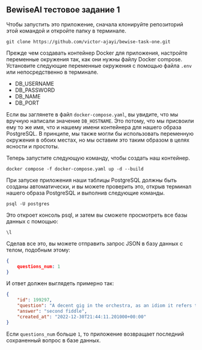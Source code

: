﻿## BewiseAI тестовое задание 1

Чтобы запустить это приложение, сначала клонируйте репозиторий этой командой и откройте папку в терминале.

```
git clone https://github.com/victor-ajayi/bewise-task-one.git
```

Прежде чем создавать контейнер Docker для приложения, настройте переменные окружения так, как они нужны файлу Docker compose. Установите следующие переменные окружения с помощью файла `.env` или непосредственно в терминале.

- DB_USERNAME
- DB_PASSWORD
- DB_NAME
- DB_PORT

Если вы заглянете в файл `docker-compose.yaml`, вы увидите, что мы вручную написали значение `DB_HOSTNAME`. Это потому, что мы присвоили ему то же имя, что и нашему имени контейнера для нашего образа PostgreSQL. В принципе, мы также могли бы использовать переменную окружения в обоих местах, но мы оставим это таким образом в целях ясности и простоты.

Теперь запустите следующую команду, чтобы создать наш контейнер.

```
docker compose -f docker-compose.yaml up -d --build
```

При запуске приложения наши таблицы PostgreSQL должны быть созданы автоматически, и вы можете проверить это, открыв терминал нашего образа PostgreSQL и выполнив следующие команды.

```
psql -U postgres
```

Это откроет консоль psql, и затем вы сможете просмотреть все базы данных с помощью:

```
\l
```

Сделав все это, вы можете отправить запрос JSON в базу данных с телом, подобным этому:

```JSON
{
	questions_num: 1
}
```

И ответ должен выглядеть примерно так:

```JSON
{
    "id": 199297,
    "question": "A decent gig in the orchestra, as an idiom it refers to one who serves in a subsidiary capacity",
    "answer": "second fiddle",
    "created_at": "2022-12-30T21:44:11.201000+00:00"
}
```

Если `questions_num` больше `1`, то приложение возвращает последний сохраненный вопрос в базе данных.
